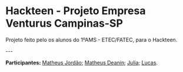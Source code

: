 # Hackteen - Projeto Empresa Venturus Campinas-SP

<p>Projeto feito pelo os alunos do 1ºAMS - ETEC/FATEC, para o Hackteen.</p>
---



**Participantes:** [Matheus Jordão](https://github.com/MatheusJordao12/); [Matheus Deanin](https://github.com/MatheusDeanin/); [Julia](); [Lucas]().
